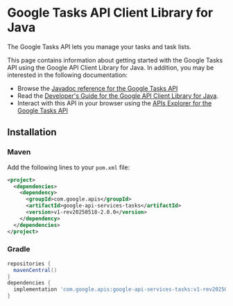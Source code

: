 # Google Tasks API Client Library for Java

The Google Tasks API lets you manage your tasks and task lists.

This page contains information about getting started with the Google Tasks API
using the Google API Client Library for Java. In addition, you may be interested
in the following documentation:

* Browse the [Javadoc reference for the Google Tasks API][javadoc]
* Read the [Developer's Guide for the Google API Client Library for Java][google-api-client].
* Interact with this API in your browser using the [APIs Explorer for the Google Tasks API][api-explorer]

## Installation

### Maven

Add the following lines to your `pom.xml` file:

```xml
<project>
  <dependencies>
    <dependency>
      <groupId>com.google.apis</groupId>
      <artifactId>google-api-services-tasks</artifactId>
      <version>v1-rev20250518-2.0.0</version>
    </dependency>
  </dependencies>
</project>
```

### Gradle

```gradle
repositories {
  mavenCentral()
}
dependencies {
  implementation 'com.google.apis:google-api-services-tasks:v1-rev20250518-2.0.0'
}
```

[javadoc]: https://googleapis.dev/java/google-api-services-tasks/latest/index.html
[google-api-client]: https://github.com/googleapis/google-api-java-client/
[api-explorer]: https://developers.google.com/apis-explorer/#p/tasks/v1/
